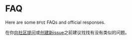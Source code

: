 # FAQ

Here are some `BFUI` FAQs and official responses.

在你[向社区提问](https://support.qq.com/products/417041/)或[创建新issue](https://github.com/BF-Ocean/bfui-vue3/issues)之前建议找找有没有类似的问题。
